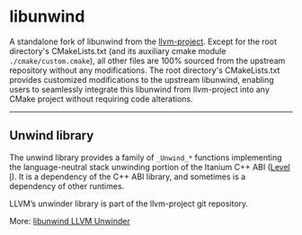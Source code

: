 # libunwind

A standalone fork of libunwind from the [llvm-project](https://github.com/llvm/llvm-project/tree/40270e8). Except for the root directory's CMakeLists.txt (and its auxiliary cmake module `./cmake/custom.cmake`), all other files are 100% sourced from the upstream repository without any modifications. The root directory's CMakeLists.txt provides customized modifications to the upstream libunwind, enabling users to seamlessly integrate this libunwind from llvm-project into any CMake project without requiring code alterations.

---

## Unwind library

The unwind library provides a family of `_Unwind_*` functions implementing the language-neutral stack unwinding portion of the Itanium C++ ABI ([Level I](https://itanium-cxx-abi.github.io/cxx-abi/abi-eh.html#base-abi)). It is a dependency of the C++ ABI library, and sometimes is a dependency of other runtimes.

LLVM’s unwinder library is part of the llvm-project git repository. 

More: [libunwind LLVM Unwinder](libunwind/docs/index.rst)